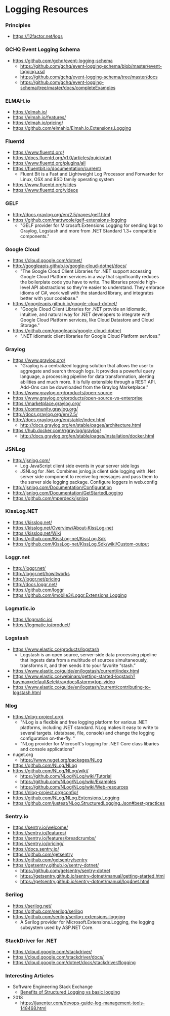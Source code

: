 
Logging Resources
====

### Principles
* https://12factor.net/logs


### GCHQ Event Logging Schema
* https://github.com/gchq/event-logging-schema
  * https://github.com/gchq/event-logging-schema/blob/master/event-logging.xsd
  * https://github.com/gchq/event-logging-schema/tree/master/docs
  * https://github.com/gchq/event-logging-schema/tree/master/docs/completeExamples


### ELMAH.io
* https://elmah.io/
* https://elmah.io/features/
* https://elmah.io/pricing/
* https://github.com/elmahio/Elmah.Io.Extensions.Logging



### Fluentd
* https://www.fluentd.org/
* https://docs.fluentd.org/v1.0/articles/quickstart
* https://www.fluentd.org/plugins/all
* https://fluentbit.io/documentation/current/
  * Fluent Bit is a Fast and Lightweight Log Processor and Forwarder for Linux, OSX and BSD family operating system
* https://www.fluentd.org/slides
* https://www.fluentd.org/videos



### GELF
* http://docs.graylog.org/en/2.5/pages/gelf.html
* https://github.com/mattwcole/gelf-extensions-logging
  * "GELF provider for Microsoft.Extensions.Logging for sending logs to Graylog, Logstash and more from .NET Standard 1.3+ compatible components."



### Google Cloud
* https://cloud.google.com/dotnet/
* http://googleapis.github.io/google-cloud-dotnet/docs/
  * "The Google Cloud Client Libraries for .NET support accessing Google Cloud Platform services in a way that significantly reduces the boilerplate code you have to write. The libraries provide high-level API abstractions so they're easier to understand. They embrace idioms of C#, work well with the standard library, and integrates better with your codebase."
* https://googleapis.github.io/google-cloud-dotnet/
  * "Google Cloud Client Libraries for .NET provide an idiomatic, intuitive, and natural way for .NET developers to integrate with Google Cloud Platform services, like Cloud Datastore and Cloud Storage."
* https://github.com/googleapis/google-cloud-dotnet
  * ".NET idiomatic client libraries for Google Cloud Platform services."


### Graylog
* https://www.graylog.org/
  * "Graylog is a centralized logging solution that allows the user to aggregate and search through logs. It provides a powerful query language, a processing pipeline for data transformation, alerting abilities and much more. It is fully extensible through a REST API. Add-Ons can be downloaded from the Graylog Marketplace."
* https://www.graylog.org/products/open-source
* https://www.graylog.org/products/open-source-vs-enterprise
* https://marketplace.graylog.org/
* https://community.graylog.org/
* http://docs.graylog.org/en/2.5/
* http://docs.graylog.org/en/stable/index.html
  * http://docs.graylog.org/en/stable/pages/architecture.html
* https://hub.docker.com/r/graylog/graylog/
  * http://docs.graylog.org/en/stable/pages/installation/docker.html



### JSNLog
* http://jsnlog.com/
  * Log JavaScript client side events in your server side logs
  * JSNLog for .Net. Combines jsnlog.js client side logging with .Net server side component to receive log messages and pass them to the server side logging package. Configure loggers in web.config
* http://jsnlog.com/Documentation/Configuration
* http://jsnlog.com/Documentation/GetStartedLogging
* https://github.com/mperdeck/jsnlog



### KissLog.NET
* https://kisslog.net/
* https://kisslog.net/Overview/About-KissLog-net
* https://kisslog.net/Wiki
* https://github.com/KissLog-net/KissLog.Sdk
* https://github.com/KissLog-net/KissLog.Sdk/wiki/Custom-output


### Loggr.net
* http://loggr.net/
* http://loggr.net/howitworks
* http://loggr.net/pricing
* http://docs.loggr.net/
* https://github.com/loggr
* https://github.com/imobile3/Loggr.Extensions.Logging


### Logmatic.io
* https://logmatic.io/
* https://logmatic.io/product/


### Logstash
* https://www.elastic.co/products/logstash
  * Logstash is an open source, server-side data processing pipeline that ingests data from a multitude of sources simultaneously, transforms it, and then sends it to your favorite “stash.”
* https://www.elastic.co/guide/en/logstash/current/index.html
* https://www.elastic.co/webinars/getting-started-logstash?baymax=default&elektra=docs&storm=top-video
* https://www.elastic.co/guide/en/logstash/current/contributing-to-logstash.html



### Nlog
* https://nlog-project.org/
  * "NLog is a flexible and free logging platform for various .NET platforms, including .NET standard. NLog makes it easy to write to several targets. (database, file, console) and change the logging configuration on-the-fly. "
  * "NLog provider for Microsoft's logging for .NET Core class libaries and console applications"
* nuget.org
  * https://www.nuget.org/packages/NLog
* https://github.com/NLog/NLog
* https://github.com/NLog/NLog/wiki/
  * https://github.com/NLog/NLog/wiki/Tutorial
  * https://github.com/NLog/NLog/wiki/Examples
  * https://github.com/NLog/NLog/wiki/Web-resources
* https://nlog-project.org/config/
* https://github.com/NLog/NLog.Extensions.Logging
* https://github.com/justeat/NLog.StructuredLogging.Json#best-practices


### Sentry.io
* https://sentry.io/welcome/
* https://sentry.io/features/
* https://sentry.io/features/breadcrumbs/
* https://sentry.io/pricing/
* https://docs.sentry.io/
* https://github.com/getsentry
* https://github.com/getsentry/sentry
* https://getsentry.github.io/sentry-dotnet/
  * https://github.com/getsentry/sentry-dotnet
  * https://getsentry.github.io/sentry-dotnet/manual/getting-started.html
  * https://getsentry.github.io/sentry-dotnet/manual/log4net.html



### Serilog
* https://serilog.net/
* https://github.com/serilog/serilog
* https://github.com/serilog/serilog-extensions-logging
  * A Serilog provider for Microsoft.Extensions.Logging, the logging subsystem used by ASP.NET Core.




### StackDriver for .NET
* https://cloud.google.com/stackdriver/
* https://cloud.google.com/stackdriver/docs/
* https://cloud.google.com/dotnet/docs/stackdriver#logging



### Interesting Articles
* Software Engineering Stack Exchange
  * [Benefits of Structured Logging vs basic logging](https://softwareengineering.stackexchange.com/questions/312197/benefits-of-structured-logging-vs-basic-logging)
* 2018
  * https://jaxenter.com/devops-guide-log-management-tools-148468.html


